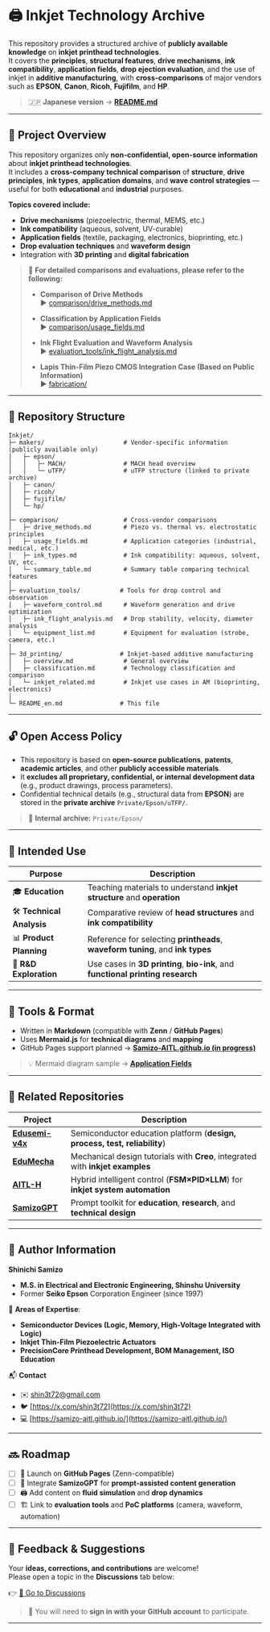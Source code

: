 # 🖨️ **Inkjet Technology Archive**

This repository provides a structured archive of **publicly available knowledge** on **inkjet printhead technologies**.  
It covers the **principles**, **structural features**, **drive mechanisms**, **ink compatibility**, **application fields**, **drop ejection evaluation**, and the use of inkjet in **additive manufacturing**, with **cross-comparisons** of major vendors such as **EPSON**, **Canon**, **Ricoh**, **Fujifilm**, and **HP**.

> 🇯🇵 **Japanese version** → [**README.md**](./README.md)

---

## 📌 **Project Overview**

This repository organizes only **non-confidential, open-source information** about **inkjet printhead technologies**.  
It includes a **cross-company technical comparison** of **structure**, **drive principles**, **ink types**, **application domains**, and **wave control strategies** — useful for both **educational** and **industrial** purposes.

**Topics covered include:**

- **Drive mechanisms** (piezoelectric, thermal, MEMS, etc.)
- **Ink compatibility** (aqueous, solvent, UV-curable)
- **Application fields** (textile, packaging, electronics, bioprinting, etc.)
- **Drop evaluation techniques** and **waveform design**
- Integration with **3D printing** and **digital fabrication**

> 🔎 **For detailed comparisons and evaluations, please refer to the following:**  
>  
> - **Comparison of Drive Methods**  
>   ▶ [comparison/drive_methods.md](./comparison/drive_methods.md)  
>  
> - **Classification by Application Fields**  
>   ▶ [comparison/usage_fields.md](./comparison/usage_fields.md)  
>  
> - **Ink Flight Evaluation and Waveform Analysis**  
>   ▶ [evaluation_tools/ink_flight_analysis.md](./evaluation_tools/ink_flight_analysis.md)  
>  
> - **Lapis Thin-Film Piezo CMOS Integration Case (Based on Public Information)**  
>   ▶ [fabrication/](./fabrication/)


---

## 📁 **Repository Structure**

```plaintext
Inkjet/
├─ makers/                      # Vendor-specific information (publicly available only)
│   ├─ epson/
│   │   ├─ MACH/                # MACH head overview
│   │   └─ uTFP/                # uTFP structure (linked to private archive)
│   ├─ canon/
│   ├─ ricoh/
│   ├─ fujifilm/
│   └─ hp/
│
├─ comparison/                  # Cross-vendor comparisons
│   ├─ drive_methods.md         # Piezo vs. thermal vs. electrostatic principles
│   ├─ usage_fields.md          # Application categories (industrial, medical, etc.)
│   ├─ ink_types.md             # Ink compatibility: aqueous, solvent, UV, etc.
│   └─ summary_table.md         # Summary table comparing technical features
│
├─ evaluation_tools/           # Tools for drop control and observation
│   ├─ waveform_control.md      # Waveform generation and drive optimization
│   ├─ ink_flight_analysis.md   # Drop stability, velocity, diameter analysis
│   └─ equipment_list.md        # Equipment for evaluation (strobe, camera, etc.)
│
├─ 3d_printing/                # Inkjet-based additive manufacturing
│   ├─ overview.md              # General overview
│   ├─ classification.md        # Technology classification and comparison
│   └─ inkjet_related.md        # Inkjet use cases in AM (bioprinting, electronics)
│
└─ README_en.md                # This file
```

---

## 🔓 **Open Access Policy**

- This repository is based on **open-source publications**, **patents**, **academic articles**, and other **publicly accessible materials**.  
- It **excludes all proprietary, confidential, or internal development data** (e.g., product drawings, process parameters).  
- Confidential technical details (e.g., structural data from **EPSON**) are stored in the **private archive** `Private/Epson/uTFP/`.

> 🔐 **Internal archive:** `Private/Epson/`

---

## 🎯 **Intended Use**

| **Purpose**         | **Description** |
|---------------------|-----------------|
| 🎓 **Education**        | Teaching materials to understand **inkjet structure** and **operation** |
| 🛠 **Technical Analysis** | Comparative review of **head structures** and **ink compatibility** |
| 📊 **Product Planning** | Reference for selecting **printheads**, **waveform tuning**, and **ink types** |
| 🧪 **R&D Exploration**  | Use cases in **3D printing**, **bio-ink**, and **functional printing research** |

---

## 🔧 **Tools & Format**

- Written in **Markdown** (compatible with **Zenn** / **GitHub Pages**)  
- Uses **Mermaid.js** for **technical diagrams** and **mapping**  
- GitHub Pages support planned → [**Samizo-AITL.github.io (in progress)**](https://github.com/Samizo-AITL)

> 💡 Mermaid diagram sample → [**Application Fields**](./comparison/usage_fields.md)

---

## 📎 **Related Repositories**

| **Project** | **Description** |
|-------------|-----------------|
| [**Edusemi-v4x**](https://github.com/Samizo-AITL/Edusemi-v4x) | Semiconductor education platform (**design, process, test, reliability**) |
| [**EduMecha**](https://github.com/Samizo-AITL/EduMecha) | Mechanical design tutorials with **Creo**, integrated with **inkjet examples** |
| [**AITL-H**](https://github.com/Samizo-AITL/AITL-H) | Hybrid intelligent control (**FSM×PID×LLM**) for **inkjet system automation** |
| [**SamizoGPT**](https://github.com/Samizo-AITL/SamizoGPT) | Prompt toolkit for **education**, **research**, and **technical design** |

---

## 👤 **Author Information**

**Shinichi Samizo**  
- **M.S. in Electrical and Electronic Engineering, Shinshu University**  
- Former **Seiko Epson** Corporation Engineer (since 1997)

📌 **Areas of Expertise**:  
- **Semiconductor Devices (Logic, Memory, High-Voltage Integrated with Logic)**  
- **Inkjet Thin-Film Piezoelectric Actuators**  
- **PrecisionCore Printhead Development, BOM Management, ISO Education**

📬 **Contact**  
- ✉️ [shin3t72@gmail.com](mailto:shin3t72@gmail.com)  
- 🐦 [https://x.com/shin3t72](https://x.com/shin3t72)  
- 💻 [https://samizo-aitl.github.io/](https://samizo-aitl.github.io/)

---

## 🔜 **Roadmap**

- [ ] 📘 Launch on **GitHub Pages** (Zenn-compatible)  
- [ ] 🧠 Integrate **SamizoGPT** for **prompt-assisted content generation**  
- [ ] 🖨️ Add content on **fluid simulation** and **drop dynamics**  
- [ ] 🏗️ Link to **evaluation tools** and **PoC platforms** (camera, waveform, automation)

---

## 💬 **Feedback & Suggestions**

Your **ideas, corrections, and contributions** are welcome!  
Please open a topic in the **Discussions** tab below:

👉 [💬 Go to Discussions](https://github.com/Samizo-AITL/Inkjet/discussions)

> 📝 You will need to **sign in with your GitHub account** to participate.

---
